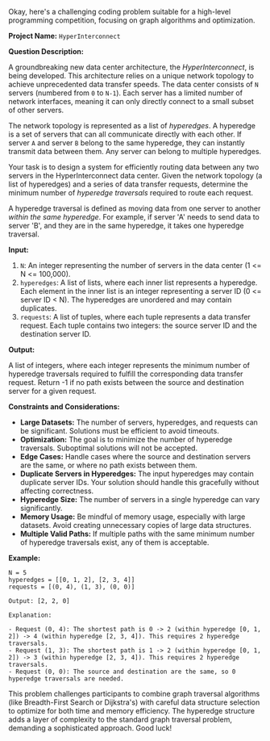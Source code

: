 Okay, here's a challenging coding problem suitable for a high-level programming competition, focusing on graph algorithms and optimization.

**Project Name:** `HyperInterconnect`

**Question Description:**

A groundbreaking new data center architecture, the *HyperInterconnect*, is being developed. This architecture relies on a unique network topology to achieve unprecedented data transfer speeds. The data center consists of `N` servers (numbered from `0` to `N-1`). Each server has a limited number of network interfaces, meaning it can only directly connect to a small subset of other servers.

The network topology is represented as a list of *hyperedges*. A hyperedge is a set of servers that can all communicate directly with each other. If server `A` and server `B` belong to the same hyperedge, they can instantly transmit data between them. Any server can belong to multiple hyperedges.

Your task is to design a system for efficiently routing data between any two servers in the HyperInterconnect data center. Given the network topology (a list of hyperedges) and a series of data transfer requests, determine the minimum number of *hyperedge traversals* required to route each request.

A hyperedge traversal is defined as moving data from one server to another *within the same hyperedge*. For example, if server 'A' needs to send data to server 'B', and they are in the same hyperedge, it takes one hyperedge traversal.

**Input:**

1.  `N`: An integer representing the number of servers in the data center (1 <= N <= 100,000).
2.  `hyperedges`: A list of lists, where each inner list represents a hyperedge. Each element in the inner list is an integer representing a server ID (0 <= server ID < N). The hyperedges are unordered and may contain duplicates.
3.  `requests`: A list of tuples, where each tuple represents a data transfer request. Each tuple contains two integers: the source server ID and the destination server ID.

**Output:**

A list of integers, where each integer represents the minimum number of hyperedge traversals required to fulfill the corresponding data transfer request. Return -1 if no path exists between the source and destination server for a given request.

**Constraints and Considerations:**

*   **Large Datasets:** The number of servers, hyperedges, and requests can be significant. Solutions must be efficient to avoid timeouts.
*   **Optimization:** The goal is to minimize the number of hyperedge traversals. Suboptimal solutions will not be accepted.
*   **Edge Cases:** Handle cases where the source and destination servers are the same, or where no path exists between them.
*   **Duplicate Servers in Hyperedges:** The input hyperedges may contain duplicate server IDs. Your solution should handle this gracefully without affecting correctness.
*   **Hyperedge Size:** The number of servers in a single hyperedge can vary significantly.
*   **Memory Usage:** Be mindful of memory usage, especially with large datasets. Avoid creating unnecessary copies of large data structures.
*   **Multiple Valid Paths:** If multiple paths with the same minimum number of hyperedge traversals exist, any of them is acceptable.

**Example:**

```
N = 5
hyperedges = [[0, 1, 2], [2, 3, 4]]
requests = [(0, 4), (1, 3), (0, 0)]

Output: [2, 2, 0]

Explanation:

- Request (0, 4): The shortest path is 0 -> 2 (within hyperedge [0, 1, 2]) -> 4 (within hyperedge [2, 3, 4]). This requires 2 hyperedge traversals.
- Request (1, 3): The shortest path is 1 -> 2 (within hyperedge [0, 1, 2]) -> 3 (within hyperedge [2, 3, 4]). This requires 2 hyperedge traversals.
- Request (0, 0): The source and destination are the same, so 0 hyperedge traversals are needed.
```

This problem challenges participants to combine graph traversal algorithms (like Breadth-First Search or Dijkstra's) with careful data structure selection to optimize for both time and memory efficiency. The hyperedge structure adds a layer of complexity to the standard graph traversal problem, demanding a sophisticated approach. Good luck!
